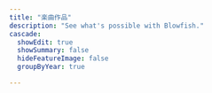 ```yaml
---
title: "楽曲作品"
description: "See what's possible with Blowfish."
cascade:
  showEdit: true
  showSummary: false
  hideFeatureImage: false
  groupByYear: true

---
```


